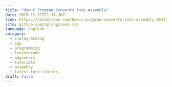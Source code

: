 ```yaml
---
title: "How C Program Converts Into Assembly"
date: 2019-11-21T21:11:36Z
link: https://hackernoon.com/how-c-program-converts-into-assembly-0m1f32f5?source=rss&utm_medium=RSS&utm_source=news.12bit.vn
site: github.com/dylang/node-rss
language: English
category:
  - c-programming
  - cpp
  - programming
  - learntocode
  - beginners
  - tutorials
  - assembly
  - latest-tech-stories
draft: false
---
```

